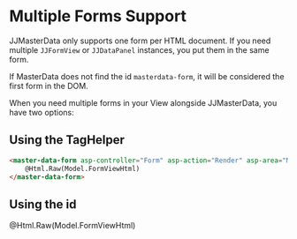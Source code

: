 ﻿# Multiple Forms Support

JJMasterData only supports one form per HTML document.
If you need multiple `JJFormView` or `JJDataPanel` instances, you put them in the same form.

If MasterData does not find the id `masterdata-form`, it will be considered the first form in the DOM.

When you need multiple forms in your View alongside JJMasterData, you have two options:
## Using the TagHelper

```html
<master-data-form asp-controller="Form" asp-action="Render" asp-area="MasterData">
    @Html.Raw(Model.FormViewHtml)
</master-data-form>
```

## Using the id
<form action="/MyAction" id="masterdata-form">
 @Html.Raw(Model.FormViewHtml)
</form>